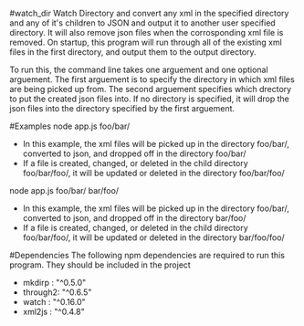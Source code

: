 #watch_dir
Watch Directory and convert any xml in the specified directory and any of it's children to JSON and output it to another user specified directory. It will also remove json files when the corrosponding xml file is removed. On startup, this program will run through all of the existing xml files in the first directory, and output them to the output directory.

To run this, the command line takes one arguement and one optional arguement. The first arguement is to specify the directory in which xml files are being picked up from. The second arguement specifies which drectory to put the created json files into. If no directory is specified, it will drop the json files into the directory specified by the first arguement.

#Examples
node app.js foo/bar/
- In this example, the xml files will be picked up in the directory foo/bar/, converted to json, and dropped off in the directory foo/bar/
- If a file is created, changed, or deleted in the child directory foo/bar/foo/, it will be updated or deleted in the directory foo/bar/foo/

node app.js foo/bar/ bar/foo/
- In this example, the xml files will be picked up in the directory foo/bar/, converted to json, and dropped off in the directory bar/foo/
- If a file is created, changed, or deleted in the child directory foo/bar/foo/, it will be updated or deleted in the directory bar/foo/foo/

#Dependencies
The following npm dependencies are required to run this program. They should be included in the project
-  mkdirp  : "^0.5.0"
-  through2: "^0.6.5"
-  watch   : "^0.16.0"
-  xml2js  : "^0.4.8"

